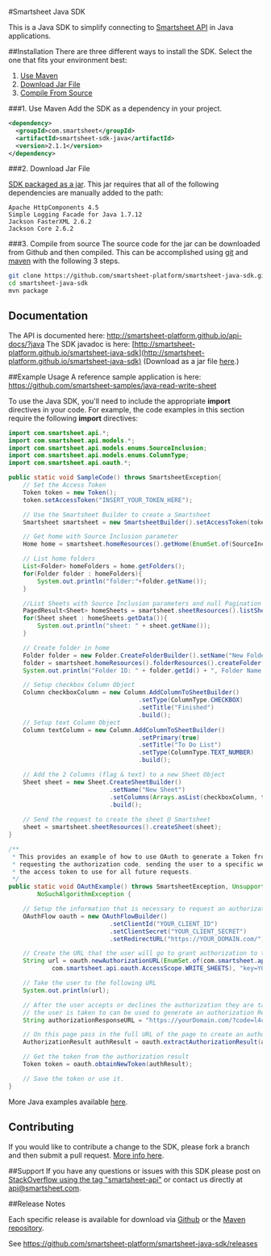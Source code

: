 #Smartsheet Java SDK

This is a Java SDK to simplify connecting to [Smartsheet API](http://www.smartsheet.com/developers/api-documentation) in Java applications.

##Installation
There are three different ways to install the SDK. Select the one that fits your environment best:

1. [Use Maven](#1-maven)
2. [Download Jar File](#2-download-jar-file)
3. [Compile From Source](#3-compile-from-source)

###1. Use Maven
Add the SDK as a dependency in your project.

```xml
<dependency>
  <groupId>com.smartsheet</groupId>
  <artifactId>smartsheet-sdk-java</artifactId>
  <version>2.1.1</version>
</dependency>
```

###2. Download Jar File
<!--* [The SDK packaged in a jar with Dependencies](https://oss.sonatype.org/service/local/artifact/maven/redirect?r=releases&g=com.smartsheet&a=smartsheet-sdk-java&v=LATEST) built in.-->
[SDK packaged as a jar](https://oss.sonatype.org/service/local/artifact/maven/redirect?r=releases&g=com.smartsheet&a=smartsheet-sdk-java&v=LATEST). This jar requires that all of the following dependencies are manually added to the path:

	Apache HttpComponents 4.5
	Simple Logging Facade for Java 1.7.12
	Jackson FasterXML 2.6.2
	Jackson Core 2.6.2

###3. Compile from source
The source code for the jar can be downloaded from Github and then compiled. This can be accomplished using [git](http://git-scm.com/) and [maven](http://maven.apache.org/) with the following 3 steps.

```bash
git clone https://github.com/smartsheet-platform/smartsheet-java-sdk.git
cd smartsheet-java-sdk
mvn package
```

## Documentation
The API is documented here: http://smartsheet-platform.github.io/api-docs/?java
The SDK javadoc is here: [http://smartsheet-platform.github.io/smartsheet-java-sdk](http://smartsheet-platform.github.io/smartsheet-java-sdk) (Download as a jar file [here](http://oss.sonatype.org/service/local/artifact/maven/redirect?r=releases&g=com.smartsheet&a=smartsheet-sdk-java&v=LATEST&c=javadoc).)

##Example Usage
A reference sample application is here: https://github.com/smartsheet-samples/java-read-write-sheet


To use the Java SDK, you'll need to include the appropriate **import** directives in your code. For example, the code examples in this section require the following **import** directives:

```java
import com.smartsheet.api.*;
import com.smartsheet.api.models.*;
import com.smartsheet.api.models.enums.SourceInclusion;
import com.smartsheet.api.models.enums.ColumnType;
import com.smartsheet.api.oauth.*;
```

```java
public static void SampleCode() throws SmartsheetException{
    // Set the Access Token
    Token token = new Token();
    token.setAccessToken("INSERT_YOUR_TOKEN_HERE");

    // Use the Smartsheet Builder to create a Smartsheet
    Smartsheet smartsheet = new SmartsheetBuilder().setAccessToken(token.getAccessToken()).build();

    // Get home with Source Inclusion parameter
    Home home = smartsheet.homeResources().getHome(EnumSet.of(SourceInclusion.SOURCE));

    // List home folders
    List<Folder> homeFolders = home.getFolders();
    for(Folder folder : homeFolders){
        System.out.println("folder:"+folder.getName());
    }

    //List Sheets with Source Inclusion parameters and null Pagination parameters
    PagedResult<Sheet> homeSheets = smartsheet.sheetResources().listSheets(EnumSet.of(SourceInclusion.SOURCE), null);
    for(Sheet sheet : homeSheets.getData()){
        System.out.println("sheet: " + sheet.getName());
    }

    // Create folder in home
    Folder folder = new Folder.CreateFolderBuilder().setName("New Folder").build();
    folder = smartsheet.homeResources().folderResources().createFolder(folder);
    System.out.println("Folder ID: " + folder.getId() + ", Folder Name: " + folder.getName());

    // Setup checkbox Column Object
    Column checkboxColumn = new Column.AddColumnToSheetBuilder()
                                    .setType(ColumnType.CHECKBOX)
                                    .setTitle("Finished")
                                    .build();
    // Setup text Column Object
    Column textColumn = new Column.AddColumnToSheetBuilder()
                                    .setPrimary(true)
                                    .setTitle("To Do List")
                                    .setType(ColumnType.TEXT_NUMBER)
                                    .build();

    // Add the 2 Columns (flag & text) to a new Sheet Object
    Sheet sheet = new Sheet.CreateSheetBuilder()
                            .setName("New Sheet")
                            .setColumns(Arrays.asList(checkboxColumn, textColumn))
                            .build();
        
    // Send the request to create the sheet @ Smartsheet
    sheet = smartsheet.sheetResources().createSheet(sheet);
}

/**
 * This provides an example of how to use OAuth to generate a Token from a third party application. It handles
 * requesting the authorization code, sending the user to a specific website to request access and then getting
 * the access token to use for all future requests.
 */
public static void OAuthExample() throws SmartsheetException, UnsupportedEncodingException, URISyntaxException,
        NoSuchAlgorithmException {

    // Setup the information that is necessary to request an authorization code
    OAuthFlow oauth = new OAuthFlowBuilder()
                            .setClientId("YOUR_CLIENT_ID")
                            .setClientSecret("YOUR_CLIENT_SECRET")
                            .setRedirectURL("https://YOUR_DOMAIN.com/").build();

    // Create the URL that the user will go to grant authorization to the application
    String url = oauth.newAuthorizationURL(EnumSet.of(com.smartsheet.api.oauth.AccessScope.CREATE_SHEETS,
            com.smartsheet.api.oauth.AccessScope.WRITE_SHEETS), "key=YOUR_VALUE");

    // Take the user to the following URL
    System.out.println(url);

    // After the user accepts or declines the authorization they are taken to the redirect URL. The URL of the page
    // the user is taken to can be used to generate an authorization Result object.
    String authorizationResponseURL = "https://yourDomain.com/?code=l4csislal82qi5h&expires_in=239550&state=key%3D12344";

    // On this page pass in the full URL of the page to create an authorizationResult object
    AuthorizationResult authResult = oauth.extractAuthorizationResult(authorizationResponseURL);

    // Get the token from the authorization result
    Token token = oauth.obtainNewToken(authResult);

    // Save the token or use it.
}
```

More Java examples available [here](https://github.com/smartsheet-samples/).

## Contributing
If you would like to contribute a change to the SDK, please fork a branch and then submit a pull request. [More info here](https://help.github.com/articles/using-pull-requests).

##Support
If you have any questions or issues with this SDK please post on [StackOverflow using the tag "smartsheet-api"](http://stackoverflow.com/questions/tagged/smartsheet-api) or contact us directly at api@smartsheet.com.

##Release Notes

Each specific release is available for download via [Github](https://github.com/smartsheet-platform/smartsheet-java-sdk/tags) or the [Maven repository](http://search.maven.org/#search%7Cgav%7C1%7Cg%3A%22com.smartsheet%22%20AND%20a%3A%22smartsheet-sdk-java%22).

See https://github.com/smartsheet-platform/smartsheet-java-sdk/releases
